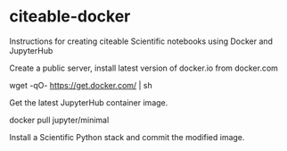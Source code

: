# citeable-docker
Instructions for creating citeable Scientific notebooks using Docker and JupyterHub

Create a public server, install latest version of docker.io from docker.com

  wget -qO- https://get.docker.com/ | sh
  
Get the latest JupyterHub container image.

  docker pull jupyter/minimal

Install a Scientific Python stack and commit the modified image.
